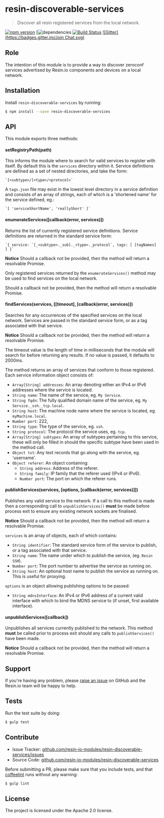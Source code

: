 resin-discoverable-services
===========================

> Discover all resin registered services from the local network.

[![npm version](https://badge.fury.io/js/resin-discoverable-services.svg)](http://badge.fury.io/js/resin-discoverable-services)
[![dependencies](https://david-dm.org/resin-io-modules/resin-discoverable-services.svg)
[![Build Status](https://travis-ci.org/resin-io-modules/resin-discoverable-services.svg?branch=master)](https://travis-ci.org/resin-io-modules/resin-discoverable-services)
[![Gitter](https://badges.gitter.im/Join Chat.svg)](https://gitter.im/resin-io-modules/chat)

Role
----

The intention of this module is to provide a way to discover zeroconf services advertised by Resin.io components and devices on a local network.

Installation
------------

Install `resin-discoverable-services` by running:

```sh
$ npm install --save resin-discoverable-services
```

API
-------------

This module exports three methods:

#### setRegistryPath(path)

This informs the module where to search for valid services to register with itself. By default this is the `services` directory within it.
Service definitions are defined as a set of nested directories, and take the form:

    `[<subtype>/]<type>/<protocol>`

A `tags.json` file may exist in the lowest level directory in a service definition and consists of an array of strings, each of which is a 'shortened name' for the service defined, eg.:

    `[ 'serviceShortName', 'reallyShort' ]`

#### enumerateServices([callback(error, services)])

Returns the list of currently registered service definitions. Service definitions are returned in the standard service form:

    `{ service: `[_<subtype>._sub]._<type>._protocol`, tags: [ [tagNames] ] }`

**Notice** Should a callback not be provided, then the method will return a resolvable Promise.

Only registered services returned by the `enumerateServices()` method may be used to find services on the local network.

Should a callback not be provided, then the method will return a resolvable Promise.

#### findServices(services, [[timeout], [callback(error, services)])

Searches for any occurrences of the specified services on the local network. Services are passed in the standard service form, or as a tag associated with that service.

**Notice** Should a callback not be provided, then the method will return a resolvable Promise.

The timeout value is the length of time in milliseconds that the module will search for before returning any results. If no value is passed, it defaults to 2000ms.

The method returns an array of services that conform to those registered. Each service information object consists of:

* `Array[String] addresses`: An array denoting either an IPv4 or IPv6 addresses where the service is located.
* `String name`: The name of the service, eg. `My Service`.
* `String fqdn`: The fully qualified domain name of the service, eg. `My Service._ssh._tcp.local`.
* `String host`: The machine node name where the service is located, eg. `myMachine.local`.
* `Number port`: 222,
* `String type`: The type of the service, eg. `ssh`.
* `String protocol`: The protocol the service uses, eg. `tcp`.
* `Array[String] subtypes`: An array of subtypes pertaining to this service, these will only be filled in should the specific subtype have been used in the method call.
* `Object txt`: Any text records that go along with the service, eg. 'username'.
* `Object referer`: An object containing:
    - `String address`: Address of the referer.
    - `String family`: IP family that the referer used (IPv4 or IPv6).
    - `Number port`: The port on which the referer runs.

#### publishServices(services, [options, [callback(error, services)]])

Publishes any valid service to the network. If a call to this method is made then a corresponding call to `unpublishServices()` **must** be made before process exit to ensure any existing network sockets are finalised.

**Notice** Should a callback not be provided, then the method will return a resolvable Promise.

`services` is an array of objects, each of which contains:

* `String identifier`: The standard service form of the service to publish, or a tag associated with that service.
* `String name`: The name under which to publish the service, (eg. `Resin SSH`).
* `Number port`: The port number to advertise the service as running on.
* `String host`: An optional host name to publish the service as running on. This is useful for proxying.

`options` is an object allowing publishing options to be passed:

* `String mdnsInterface`: An IPv4 or IPv6 address of a current valid interface with which to bind the MDNS service to (if unset, first available interface).


#### unpublishServices([callback])

Unpublishes all services currently published to the network. This method **must** be called prior to process exit should any calls to `publishServices()` have been made.

**Notice** Should a callback not be provided, then the method will return a resolvable Promise.

Support
-------

If you're having any problem, please [raise an issue](https://github.com/resin-io-modules/resin-discoverable-services/issues/new) on GitHub and the Resin.io team will be happy to help.

Tests
-----

Run the test suite by doing:

```sh
$ gulp test
```

Contribute
----------

- Issue Tracker: [github.com/resin-io-modules/resin-discoverable-services/issues](https://github.com/resin-io-modules/resin-discoverable-services/issues)
- Source Code: [github.com/resin-io-modules/resin-discoverable-services](https://github.com/resin-io-modules/resin-discoverable-services)

Before submitting a PR, please make sure that you include tests, and that [coffeelint](http://www.coffeelint.org/) runs without any warning:

```sh
$ gulp lint
```

License
-------

The project is licensed under the Apache 2.0 license.
